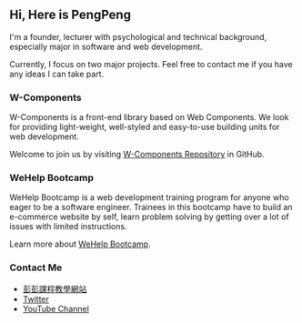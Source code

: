 ## Hi, Here is PengPeng

I'm a founder, lecturer with psychological and technical background, especially major in software and web development.

Currently, I focus on two major projects. Feel free to contact me if you have any ideas I can take part.

### W-Components

W-Components is a front-end library based on Web Components. We look for providing light-weight, well-styled and easy-to-use building units for web development.

Welcome to join us by visiting [W-Components Repository](https://github.com/Padax/w-components) in GitHub.

### WeHelp Bootcamp

WeHelp Bootcamp is a web development training program for anyone who eager to be a software engineer. Trainees in this bootcamp have to build an e-commerce website by self, learn problem solving by getting over a lot of issues with limited instructions.

Learn more about [WeHelp Bootcamp](https://training.pada-x.com/wehelp/).

### Contact Me

- [彭彭課程教學網站](https://training.pada-x.com/)
- [Twitter](https://twitter.com/chaowei_peng)
- [YouTube Channel](https://www.youtube.com/channel/UCguZS-y7codLSt6vpkVdnKg)
